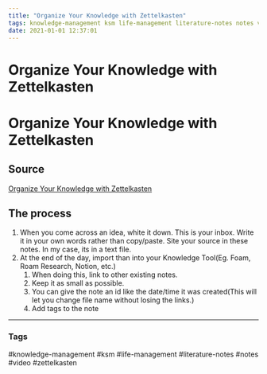 ```yaml
---
title: "Organize Your Knowledge with Zettelkasten"
tags: knowledge-management ksm life-management literature-notes notes video zettelkasten
date: 2021-01-01 12:37:01
---
```


# Organize Your Knowledge with Zettelkasten

# Organize Your Knowledge with Zettelkasten

## Source
[Organize Your Knowledge with Zettelkasten](https://www.youtube.com/watch?v=XUltI4v_UU4)

## The process
1. When you come across an idea, white it down. This is your inbox. Write it in your own words rather than copy/paste. Site your source in these notes. In my case, its in a text file. 
2. At the end of the day, import than into your Knowledge Tool(Eg. Foam, Roam Research, Notion, etc.)
   1.  When doing this, link to other existing notes.
   2.  Keep it as small as possible.
   3.  You can give the note an id like the date/time it was created(This will let you change file name without losing the links.)
   4.  Add tags to the note


---
### Tags
#knowledge-management #ksm #life-management #literature-notes #notes #video #zettelkasten
